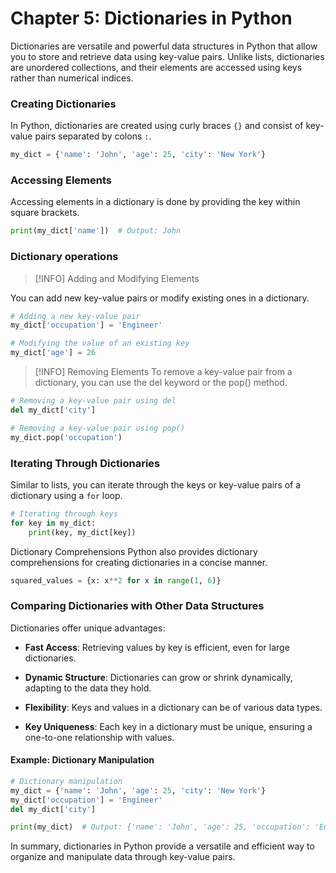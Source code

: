 # Chapter 5: Dictionaries in Python

Dictionaries are versatile and powerful data structures in Python that allow you to store and retrieve data using key-value pairs. Unlike lists, dictionaries are unordered collections, and their elements are accessed using keys rather than numerical indices.

### Creating Dictionaries

In Python, dictionaries are created using curly braces `{}` and consist of key-value pairs separated by colons `:`.

```python
my_dict = {'name': 'John', 'age': 25, 'city': 'New York'}
```

### Accessing Elements

Accessing elements in a dictionary is done by providing the key within square brackets.

```python
print(my_dict['name'])  # Output: John
```

### Dictionary operations

> [!INFO] Adding and Modifying Elements

You can add new key-value pairs or modify existing ones in a dictionary.


```python
# Adding a new key-value pair
my_dict['occupation'] = 'Engineer'

# Modifying the value of an existing key
my_dict['age'] = 26
```

> [!INFO] Removing Elements
To remove a key-value pair from a dictionary, you can use the del keyword or the pop() method.

```python
# Removing a key-value pair using del
del my_dict['city']

# Removing a key-value pair using pop()
my_dict.pop('occupation')
```

### Iterating Through Dictionaries

Similar to lists, you can iterate through the keys or key-value pairs of a dictionary using a `for` loop.

```python
# Iterating through keys
for key in my_dict:
    print(key, my_dict[key])
```
Dictionary Comprehensions
Python also provides dictionary comprehensions for creating dictionaries in a concise manner.

```python
squared_values = {x: x**2 for x in range(1, 6)}
```

### Comparing Dictionaries with Other Data Structures

Dictionaries offer unique advantages:

- **Fast Access**: Retrieving values by key is efficient, even for large dictionaries.

- **Dynamic Structure**: Dictionaries can grow or shrink dynamically, adapting to the data they hold.

- **Flexibility**: Keys and values in a dictionary can be of various data types.

- **Key Uniqueness**: Each key in a dictionary must be unique, ensuring a one-to-one relationship with values.

#### Example: Dictionary Manipulation

```python
# Dictionary manipulation
my_dict = {'name': 'John', 'age': 25, 'city': 'New York'}
my_dict['occupation'] = 'Engineer'
del my_dict['city']

print(my_dict)  # Output: {'name': 'John', 'age': 25, 'occupation': 'Engineer'}
```

In summary, dictionaries in Python provide a versatile and efficient way to organize and manipulate data through key-value pairs.
